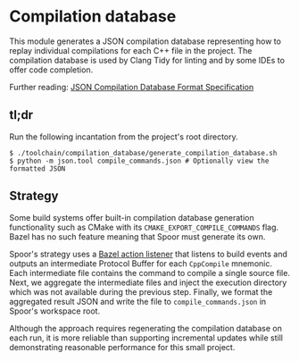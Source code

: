 # Compilation database

This module generates a JSON compilation database representing how to replay
individual compilations for each C++ file in the project. The compilation
database is used by Clang Tidy for linting and by some IDEs to offer code
completion.

Further reading:
[JSON Compilation Database Format Specification][llvm-compilation-database-spec]

## tl;dr
Run the following incantation from the project's root directory.

```
$ ./toolchain/compilation_database/generate_compilation_database.sh
$ python -m json.tool compile_commands.json # Optionally view the formatted JSON
```

## Strategy

Some build systems offer built-in compilation database generation functionality
such as CMake with its `CMAKE_EXPORT_COMPILE_COMMANDS` flag. Bazel has no such
feature meaning that Spoor must generate its own.

Spoor's strategy uses a [Bazel action listener][bazel-action-listener] that
listens to build events and outputs an intermediate Protocol Buffer for each
`CppCompile` mnemonic. Each intermediate file contains the command to compile a
single source file. Next, we aggregate the intermediate files and inject the
execution directory which was not available during the previous step. Finally,
we format the aggregated result JSON and write the file to
`compile_commands.json` in Spoor's workspace root.

Although the approach requires regenerating the compilation database on each
run, it is more reliable than supporting incremental updates while still
demonstrating reasonable performance for this small project.

[bazel-action-listener]: https://docs.bazel.build/versions/master/be/extra-actions.html
[llvm-compilation-database-spec]: https://clang.llvm.org/docs/JSONCompilationDatabase.html
